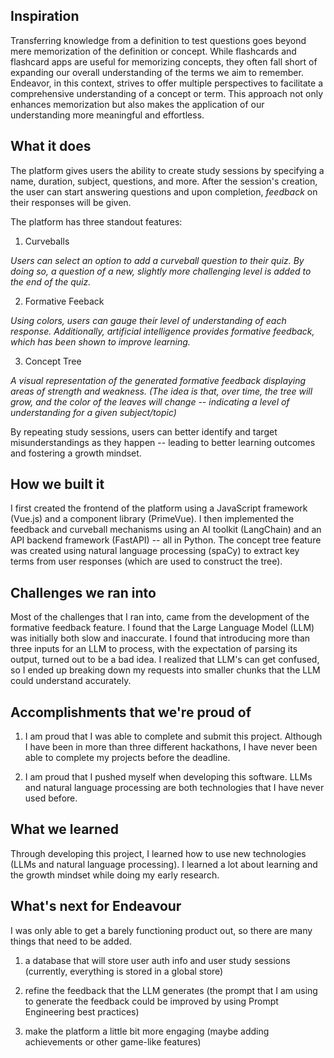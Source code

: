 ## Inspiration

Transferring knowledge from a definition to test questions goes beyond mere memorization of the definition or concept. While flashcards and flashcard apps are useful for memorizing concepts, they often fall short of expanding our overall understanding of the terms we aim to remember. Endeavor, in this context, strives to offer multiple perspectives to facilitate a comprehensive understanding of a concept or term. This approach not only enhances memorization but also makes the application of our understanding more meaningful and effortless.

## What it does

The platform gives users the ability to create study sessions by specifying a name, duration, subject, questions, and more. After the session's creation, the user can start answering questions and upon completion, _feedback_ on their responses will be given. 

The platform has three standout features:

1. Curveballs

_Users can select an option to add a curveball question to their quiz. By doing so, a question of a new, slightly more challenging level is added to the end of the quiz._

2. Formative Feeback

_Using colors, users can gauge their level of understanding of each response. Additionally, artificial intelligence provides formative feedback, which has been shown to improve learning._

3. Concept Tree

_A visual representation of the generated formative feedback displaying areas of strength and weakness. (The idea is that, over time, the tree will grow, and the color of the leaves will change -- indicating a level of understanding for a given subject/topic)_

By repeating study sessions, users can better identify and target misunderstandings as they happen -- leading to better learning outcomes and fostering a growth mindset.

## How we built it

I first created the frontend of the platform using a JavaScript framework (Vue.js) and a component library (PrimeVue). I then implemented the feedback and curveball mechanisms using an AI toolkit (LangChain) and an API backend framework (FastAPI) -- all in Python. The concept tree feature was created using natural language processing (spaCy) to extract key terms from user responses (which are used to construct the tree).

## Challenges we ran into

Most of the challenges that I ran into, came from the development of the formative feedback feature. I found that the Large Language Model (LLM) was initially both slow and inaccurate. I found that introducing more than three inputs for an LLM to process, with the expectation of parsing its output, turned out to be a bad idea. I realized that LLM's can get confused, so I ended up breaking down my requests into smaller chunks that the LLM could understand accurately.

## Accomplishments that we're proud of

1. I am proud that I was able to complete and submit this project. Although I have been in more than three different hackathons, I have never been able to complete my projects before the deadline. 

2. I am proud that I pushed myself when developing this software. LLMs and natural language processing are both technologies that I have never used before.

## What we learned

Through developing this project, I learned how to use new technologies (LLMs and natural language processing). I learned a lot about learning and the growth mindset while doing my early research. 

## What's next for Endeavour

I was only able to get a barely functioning product out, so there are many things that need to be added.

1. a database that will store user auth info and user study sessions (currently, everything is stored in a global store)

2. refine the feedback that the LLM generates (the prompt that I am using to generate the feedback could be improved by using Prompt Engineering best practices)

3. make the platform a little bit more engaging (maybe adding achievements or other game-like features)


